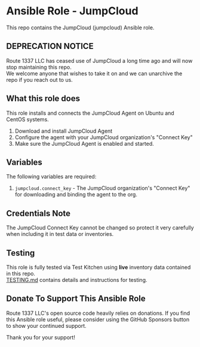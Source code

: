 Ansible Role - JumpCloud
==========================
This repo contains the JumpCloud (jumpcloud) Ansible role.

DEPRECATION NOTICE
------------------
Route 1337 LLC has ceased use of JumpCloud a long time ago and will now stop maintaining this repo.  
We welcome anyone that wishes to take it on and we can unarchive the repo if you reach out to us.

What this role does
-------------------
This role installs and connects the JumpCloud Agent on Ubuntu and CentOS systems.

1. Download and install JumpCloud Agent
2. Configure the agent with your JumpCloud organization's "Connect Key"
3. Make sure the JumpCloud Agent is enabled and started.

Variables
---------
The following variables are required:

1. `jumpcloud.connect_key` - The JumpCloud organization's "Connect Key" for downloading and binding the agent to the org.

Credentials Note
----------------
The JumpCloud Connect Key cannot be changed so protect it very carefully when including it in test data or inventories.

Testing
-------
This role is fully tested via Test Kitchen using **live** inventory data contained in this repo.  
[TESTING.md](TESTING.md) contains details and instructions for testing. 

Donate To Support This Ansible Role
-----------------------------------
Route 1337 LLC's open source code heavily relies on donations. If you find this Ansible role useful, please consider using the GitHub Sponsors button to show your continued support.

Thank you for your support!

